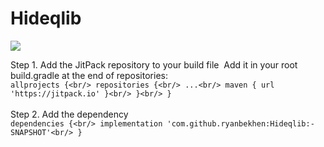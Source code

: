 # Hideqlib
[![](https://jitpack.io/v/ryanbekhen/Hideqlib.svg)](https://jitpack.io/#ryanbekhen/Hideqlib)

Step 1. Add the JitPack repository to your build file&nbsp;
Add it in your root build.gradle at the end of repositories:<br/>
`allprojects {<br/>
  repositories {<br/>
    ...<br/>
    maven { url 'https://jitpack.io' }<br/>
  }<br/>
}`<br/>
<br/>
Step 2. Add the dependency<br/>
`dependencies {<br/>
        implementation 'com.github.ryanbekhen:Hideqlib:-SNAPSHOT'<br/>
}`
